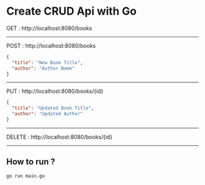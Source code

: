 # Create CRUD Api with Go

GET : http://localhost:8080/books

---

POST : http://localhost:8080/books

```json
{
  "title": "New Book Title",
  "author": "Author Name"
}

```

---

PUT : http://localhost:8080/books/{id}

```json
{
  "title": "Updated Book Title",
  "author": "Updated Author"
}
```

---

DELETE : http://localhost:8080/books/{id}

---
## How to run ?

```bash
go run main.go
```
